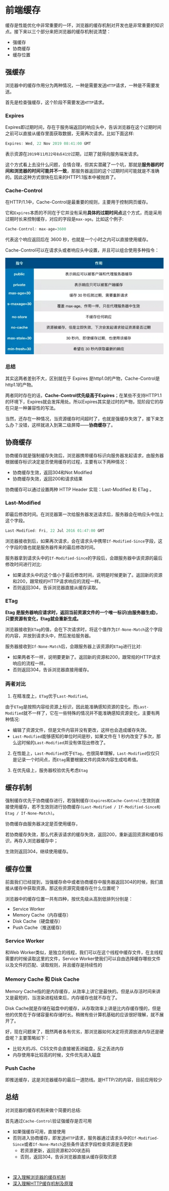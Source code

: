 # 前端缓存

缓存是性能优化中非常重要的一环，浏览器的缓存机制对开发也是非常重要的知识点。接下来以三个部分来把浏览器的缓存机制说清楚：

- 强缓存
- 协商缓存
- 缓存位置

## 强缓存

浏览器中的缓存作用分为两种情况，一种是需要发送`HTTP`请求，一种是不需要发送。

首先是检查强缓存，这个阶段不需要发送`HTTP`请求。

### Expires

Expires即过期时间，存在于服务端返回的响应头中，告诉浏览器在这个过期时间之前可以直接从缓存里面获取数据，无需再次请求。比如下面这样:

```js
Expires: Wed, 22 Nov 2019 08:41:00 GMT
```

表示资源在`2019年11月22号8点41分`过期，过期了就得向服务端发请求。

这个方式看上去没什么问题，合情合理，但其实潜藏了一个坑，那就是**服务器的时间和浏览器的时间可能并不一致**，那服务器返回的这个过期时间可能就是不准确的。因此这种方式很快在后来的HTTP1.1版本中被抛弃了。

### Cache-Control

在HTTP/1.1中，Cache-Control是最重要的规则，主要用于控制网页缓存。

它和`Expires`本质的不同在于它并没有采用**具体的过期时间点**这个方式，而是采用过期时长来控制缓存，对应的字段是`max-age`。比如这个例子:

```js
Cache-Control: max-age=3600
```

代表这个响应返回后在 3600 秒，也就是一个小时之内可以直接使用缓存。

Cache-Control可以在请求头或者响应头中设置，并且可以组合使用多种指令：

![](./../img/cache.png)

### 总结

其实这两者差别不大，区别就在于 Expires 是http1.0的产物，Cache-Control是http1.1的产物。

两者同时存在的话，**Cache-Control优先级高于Expires**；在某些不支持HTTP1.1的环境下，Expires就会发挥用处。所以Expires其实是过时的产物，现阶段它的存在只是一种兼容性的写法。

当然，还存在一种情况，当资源缓存时间超时了，也就是强缓存失效了，接下来怎么办？没错，这样就进入到第二级屏障——**协商缓存**了。


## 协商缓存

协商缓存就是强制缓存失效后，浏览器携带缓存标识向服务器发起请求，由服务器根据缓存标识决定是否使用缓存的过程，主要有以下两种情况：

- 协商缓存生效，返回304和Not Modified
- 协商缓存失效，返回200和请求结果

协商缓存可以通过设置两种 HTTP Header 实现：Last-Modified 和 ETag 。

### Last-Modified

即最后修改时间。在浏览器第一次给服务器发送请求后，服务器会在响应头中加上这个字段。

```js
Last-Modified: Fri, 22 Jul 2016 01:47:00 GMT
```

浏览器接收到后，如果再次请求，会在请求头中携带`If-Modified-Since`字段，这个字段的值也就是服务器传来的最后修改时间。

服务器拿到请求头中的`If-Modified-Since`的字段后，会跟服务器中该资源的最后修改时间进行对比:

- 如果请求头中的这个值小于最后修改时间，说明是时候更新了。返回新的资源和200，跟常规的HTTP请求响应的流程一样。
- 否则返回304，告诉浏览器直接从缓存读取。


### ETag

**Etag 是服务器响应请求时，返回当前资源文件的一个唯一标识(由服务器生成)，只要资源有变化，Etag就会重新生成。**

浏览器接收到`ETag`的值，会在下次请求时，将这个值作为`If-None-Match`这个字段的内容，并放到请求头中，然后发给服务器。

服务器接收到`If-None-Match`后，会跟服务器上该资源的`ETag`进行比对:

- 如果两者不一样，说明要更新了。返回新的资源和200，跟常规的HTTP请求响应的流程一样。
- 否则返回304，告诉浏览器直接用缓存。

### 两者对比

1. 在精准度上，`ETag`优于`Last-Modified`。

由于`ETag`是按照内容给资源上标识，因此能准确感知资源的变化。而`Last-Modified`就不一样了，它在一些特殊的情况并不能准确感知资源变化，主要有两种情况:

- 编辑了资源文件，但是文件内容并没有更改，这样也会造成缓存失效。
- `Last-Modified`能够感知的单位时间是秒，如果文件在 1 秒内改变了多次，那么这时候的`Last-Modified`并没有体现出修改了。

2. 在性能上，`Last-Modified`优于`ETag`，也很简单理解，`Last-Modified`仅仅只是记录一个时间点，而`Etag`需要根据文件的具体内容生成哈希值。

3. 在优先级上，服务器校验优先考虑`Etag`


## 缓存机制

强制缓存优先于协商缓存进行，若强制缓存`(Expires和Cache-Control)`生效则直接使用缓存，若不生效则进行协商缓存`(Last-Modified / If-Modified-Since和Etag / If-None-Match)`。

协商缓存由服务器决定是否使用缓存，

若协商缓存失效，那么代表该请求的缓存失效，返回200，重新返回资源和缓存标识，再存入浏览器缓存中；

生效则返回304，继续使用缓存。

## 缓存位置

前面我们已经提到，当强缓存命中或者协商缓存中服务器返回304的时候，我们直接从缓存中获取资源。那这些资源究竟缓存在什么位置呢？

浏览器中的缓存位置一共有四种，按优先级从高到低排列分别是：

- Service Worker
- Memory Cache（内存缓存）
- Disk Cache（硬盘缓存）
- Push Cache（推送缓存）

### Service Worker
和Web Worker类似，是独立的线程，我们可以在这个线程中缓存文件，在主线程需要的时候读取这里的文件，Service Worker使我们可以自由选择缓存哪些文件以及文件的匹配、读取规则，并且缓存是持续性的

### Memory Cache 和 Disk Cache

Memory Cache指的是内存缓存，从效率上讲它是最快的。但是从存活时间来讲又是最短的，当渲染进程结束后，内存缓存也就不存在了。

Disk Cache就是存储在磁盘中的缓存，从存取效率上讲是比内存缓存慢的，但是他的优势在于存储容量和存储时长。稍微有些计算机基础的应该很好理解，就不展开了。

好，现在问题来了，既然两者各有优劣，那浏览器如何决定将资源放进内存还是硬盘呢？主要策略如下：

- 比较大的JS、CSS文件会直接被丢进磁盘，反之丢进内存
- 内存使用率比较高的时候，文件优先进入磁盘


### Push Cache

即推送缓存，这是浏览器缓存的最后一道防线。是HTTP/2的内容，目前应用较少



## 总结

对浏览器的缓存机制来做个简要的总结:

首先通过`Cache-Control`验证强缓存是否可用

- 如果强缓存可用，直接使用
- 否则进入协商缓存，即发送`HTTP`请求，服务器通过请求头中的`If-Modified-Since`或者`If-None-Match`这些条件请求字段检查资源是否更新
    - 若资源更新，返回资源和200状态码
    - 否则，返回304，告诉浏览器直接从缓存获取资源


<br>

- [深入理解浏览器的缓存机制](https://www.jianshu.com/p/54cc04190252?_blank)
- [深入理解HTTP缓存机制及原理](https://github.com/fengshi123/blog/issues/7)